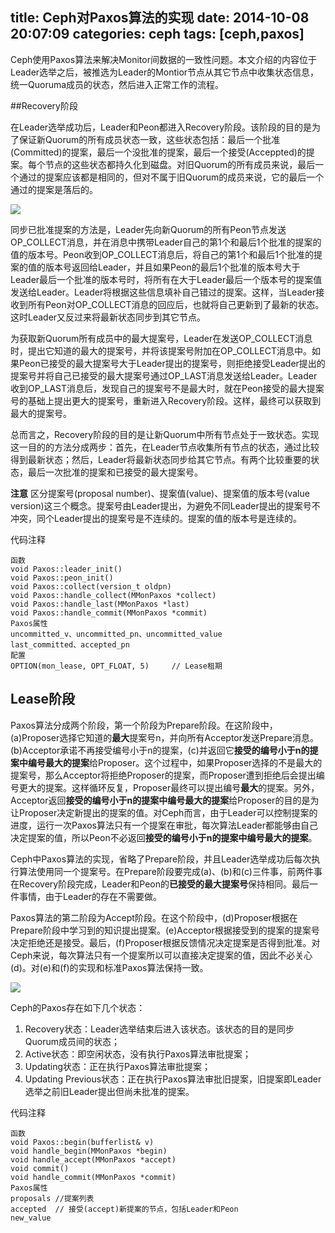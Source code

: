 title: Ceph对Paxos算法的实现
date: 2014-10-08 20:07:09
categories: ceph
tags: [ceph,paxos]
---

Ceph使用Paxos算法来解决Monitor间数据的一致性问题。本文介绍的内容位于Leader选举之后，被推选为Leader的Montior节点从其它节点中收集状态信息，统一Quoruma成员的状态，然后进入正常工作的流程。

<!--more-->

##Recovery阶段

在Leader选举成功后，Leader和Peon都进入Recovery阶段。该阶段的目的是为了保证新Quorum的所有成员状态一致，这些状态包括：最后一个批准(Committed)的提案，最后一个没批准的提案，最后一个接受(Acceppted)的提案。每个节点的这些状态都持久化到磁盘。对旧Quorum的所有成员来说，最后一个通过的提案应该都是相同的，但对不属于旧Quorum的成员来说，它的最后一个通过的提案是落后的。

![](http://images.cnitblog.com/blog/571795/201410/081934320306301.jpg)

同步已批准提案的方法是，Leader先向新Quorum的所有Peon节点发送OP_COLLECT消息，并在消息中携带Leader自己的第1个和最后1个批准的提案的值的版本号。Peon收到OP_COLLECT消息后，将自己的第1个和最后1个批准的提案的值的版本号返回给Leader，并且如果Peon的最后1个批准的版本号大于Leader最后一个批准的版本号时，将所有在大于Leader最后一个版本号的提案值发送给Leader。Leader将根据这些信息填补自己错过的提案。这样，当Leader接收到所有Peon对OP_COLLECT消息的回应后，也就将自己更新到了最新的状态。这时Leader又反过来将最新状态同步到其它节点。


为获取新Quorum所有成员中的最大提案号，Leader在发送OP_COLLECT消息时，提出它知道的最大的提案号，并将该提案号附加在OP_COLLECT消息中。如果Peon已接受的最大提案号大于Leader提出的提案号，则拒绝接受Leader提出的提案号并将自己已接受的最大提案号通过OP_LAST消息发送给Leader。Leader收到OP_LAST消息后，发现自己的提案号不是最大时，就在Peon接受的最大提案号的基础上提出更大的提案号，重新进入Recovery阶段。这样，最终可以获取到最大的提案号。

总而言之，Recovery阶段的目的是让新Quorum中所有节点处于一致状态。实现这一目的的方法分成两步：首先，在Leader节点收集所有节点的状态，通过比较得到最新状态；然后，Leader将最新状态同步给其它节点。有两个比较重要的状态，最后一次批准的提案和已接受的最大提案号。

**注意** 区分提案号(proposal number)、提案值(value)、提案值的版本号(value version)这三个概念。提案号由Leader提出，为避免不同Leader提出的提案号不冲突，同个Leader提出的提案号是不连续的。提案的值的版本号是连续的。

代码注释
```
函数
void Paxos::leader_init()
void Paxos::peon_init()
void Paxos::collect(version_t oldpn)
void Paxos::handle_collect(MMonPaxos *collect)
void Paxos::handle_last(MMonPaxos *last)
void Paxos::handle_commit(MMonPaxos *commit)
Paxos属性
uncommitted_v、uncommitted_pn、uncommitted_value
last_committed、accepted_pn
配置
OPTION(mon_lease, OPT_FLOAT, 5)     // Lease租期
```

## Lease阶段

Paxos算法分成两个阶段，第一个阶段为Prepare阶段。在这阶段中，(a)Proposer选择它知道的**最大**提案号n，并向所有Acceptor发送Prepare消息。(b)Acceptor承诺不再接受编号小于n的提案，(c)并返回它**接受的编号小于n的提案中编号最大的提案**给Proposer。这个过程中，如果Proposer选择的不是最大的提案号，那么Acceptor将拒绝Proposer的提案，而Proposer遭到拒绝后会提出编号更大的提案。这样循环反复，Proposer最终可以提出编号**最大**的提案。另外，Acceptor返回**接受的编号小于n的提案中编号最大的提案**给Proposer的目的是为让Proposer决定新提出的提案的值。对Ceph而言，由于Leader可以控制提案的进度，运行一次Paxos算法只有一个提案在审批，每次算法Leader都能够由自己决定提案的值，所以Peon不必返回**接受的编号小于n的提案中编号最大的提案**。

Ceph中Paxos算法的实现，省略了Prepare阶段，并且Leader选举成功后每次执行算法使用同一个提案号。在Prepare阶段要完成(a)、(b)和(c)三件事，前两件事在Recovery阶段完成，Leader和Peon的**已接受的最大提案号**保持相同。最后一件事情，由于Leader的存在不需要做。 

Paxos算法的第二阶段为Accept阶段。在这个阶段中，(d)Proposer根据在Prepare阶段中学习到的知识提出提案。(e)Acceptor根据接受到的提案的提案号决定拒绝还是接受。最后，(f)Proposer根据反馈情况决定提案是否得到批准。对Ceph来说，每次算法只有一个提案所以可以直接决定提案的值，因此不必关心(d)。对(e)和(f)的实现和标准Paxos算法保持一致。

![](http://7vzu17.com1.z0.glb.clouddn.com/2014/10/08/ceph_paxos_02.jpg)

Ceph的Paxos存在如下几个状态：                 
1) Recovery状态：Leader选举结束后进入该状态。该状态的目的是同步Quorum成员间的状态；            
2) Active状态：即空闲状态，没有执行Paxos算法审批提案；              
3) Updating状态：正在执行Paxos算法审批提案；          
4) Updating Previous状态：正在执行Paxos算法审批旧提案，旧提案即Leader选举之前旧Leader提出但尚未批准的提案。



代码注释
```
函数
void Paxos::begin(bufferlist& v)
void handle_begin(MMonPaxos *begin)
void handle_accept(MMonPaxos *accept)
void commit()
void handle_commit(MMonPaxos *commit)
Paxos属性
proposals //提案列表
accepted  // 接受(accept)新提案的节点，包括Leader和Peon
new_value
```

